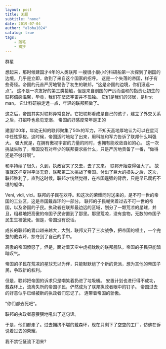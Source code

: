 ```yaml
---
layout: post
title: 无题
subtitle: "none"
date: 2019-07-04
author: "aloha1024"
catalog: true
tags:
    - 随笔
    - 摘抄
---
```

群星

想起来，那时候建国才4年的人类联邦
一艘很小很小的科研船第一次探到了别国的边境。几乎是立即，收到了来自这个国家的招呼。
这是一个失落的帝国，样子有些奇怪。帝国的元首严厉地警告了初生的联邦，“这是帝国的边境，你们滚远一点”。
这不是一次友好的第三类接触，但是来自别国的严厉而温和的指责让初生的联邦倍感温馨，毕竟，我们在茫茫宇宙并不孤独。
它们是我们的邻居，是first man。
它让科研船走远一点，年轻的联邦照做了。

这之后，帝国其实对联邦异常良好。它把联邦看成是自己的孩子，建立了外交关系之后，打招呼也愈见宠溺。
帝国的好感度常年是正的

建国100年，年幼无知的联邦聚集了50k的军力，不知天高地厚地认为可以在星河中任性穿梭。这时候，帝国适时地站了出来，用科技和军力告诉了联邦什么叫强大。
强大就是，在拥有傲视宇宙的力量的同时，也拥有能收敛自如的心。
这一次挑战失败了，帝国没有对年少的联邦要求些什么，只是严厉地责备了一番，“做得还是不够好啊”。

和平持续了很久，久到，执政官来了又去，去了又来。
联邦开始变得强大了。
故事就这样变得平淡无奇，联邦第二次挑战了帝国。付出了巨大的损失之后，这次，联邦胜利了。直到这时候，联邦才恍然觉得，在帝国逞强的背后，只是早已腐朽不堪的躯体。

Veni, vidi, vici。联邦的子民在欢呼。和这次的荣耀同时送来的，是不可一世的帝国的工业区，这是帝国戴森环的一部分。
联邦的子民嘲笑着过去不可一世的帝国，以及帝国的子民。执政者在联邦最边远的区域，划分了一颗荒凉的星球，并且，粗暴地把高傲的帝国子民安置到了那里。那里荒凉，没有食物，无数的帝国子民生生被饿死。但是，帝国没有说话。

成长的联邦的胃口越来越大，大到，联邦又开了三次战争，把帝国的领土，一个完整的戴森环，掠夺到了自己的手中。

高傲的帝国愤怒了，但是，面对着天空中虎视眈眈的联邦舰队，帝国的子民只能暗暗叹气。

帝国的子民在荒凉的星球无以为伴，只能默默组了个新的党派，想为其他的帝国子民，争取新的权利。

但是，联邦把帝国的诉求只是嘲笑着扔进了垃圾桶。
安置计划也进行得不成功，戴森环上，流离失所的帝国子民，俨然成为了联邦执政者眼中的钉子。
帝国过去的好意似乎已经被新的执政者们忘记了。
连带着帝国的骄傲。

”你们都去死吧“。

联邦的执政者恶狠狠地吼出了这句话。

于是，他们都走了。过去拥挤不堪的戴森环，现在只剩下了空空的工厂，仿佛在诉说着过去的荣耀。

我不禁怔怔流下泪来?